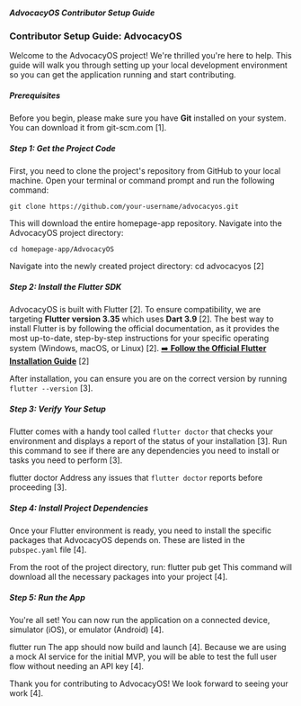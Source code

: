 ##### AdvocacyOS Contributor Setup Guide
### Contributor Setup Guide: AdvocacyOS
Welcome to the AdvocacyOS project! We're thrilled you're here to help. This guide will walk you through setting up your local development environment so you can get the application running and start contributing.

##### Prerequisites
Before you begin, please make sure you have **Git** installed on your system. You can download it from git-scm.com [1].

##### Step 1: Get the Project Code
First, you need to clone the project's repository from GitHub to your local machine. Open your terminal or command prompt and run the following command:

```
git clone https://github.com/your-username/advocacyos.git
```
This will download the entire homepage-app repository. Navigate into the AdvocacyOS project directory:
```
cd homepage-app/AdvocacyOS
```

Navigate into the newly created project directory:
cd advocacyos
[2]

##### Step 2: Install the Flutter SDK
AdvocacyOS is built with Flutter [2]. To ensure compatibility, we are targeting **Flutter version 3.35** which uses **Dart 3.9** [2].
The best way to install Flutter is by following the official documentation, as it provides the most up-to-date, step-by-step instructions for your specific operating system (Windows, macOS, or Linux) [2].
[➡️ **Follow the Official Flutter Installation Guide**](https://docs.flutter.dev/get-started/install) [2]

After installation, you can ensure you are on the correct version by running `flutter --version` [3].

##### Step 3: Verify Your Setup
Flutter comes with a handy tool called `flutter doctor` that checks your environment and displays a report of the status of your installation [3]. Run this command to see if there are any dependencies you need to install or tasks you need to perform [3].

flutter doctor
Address any issues that `flutter doctor` reports before proceeding [3].

##### Step 4: Install Project Dependencies
Once your Flutter environment is ready, you need to install the specific packages that AdvocacyOS depends on. These are listed in the `pubspec.yaml` file [4].

From the root of the project directory, run:
flutter pub get
This command will download all the necessary packages into your project [4].

##### Step 5: Run the App
You're all set! You can now run the application on a connected device, simulator (iOS), or emulator (Android) [4].

flutter run
The app should now build and launch [4]. Because we are using a mock AI service for the initial MVP, you will be able to test the full user flow without needing an API key [4].

Thank you for contributing to AdvocacyOS! We look forward to seeing your work [4].

